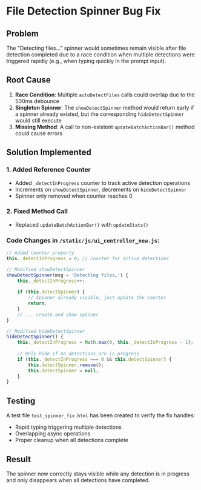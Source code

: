 # File Detection Spinner Bug Fix

## Problem
The "Detecting files..." spinner would sometimes remain visible after file detection completed due to a race condition when multiple detections were triggered rapidly (e.g., when typing quickly in the prompt input).

## Root Cause
1. **Race Condition**: Multiple `autoDetectFiles` calls could overlap due to the 500ms debounce
2. **Singleton Spinner**: The `showDetectSpinner` method would return early if a spinner already existed, but the corresponding `hideDetectSpinner` would still execute
3. **Missing Method**: A call to non-existent `updateBatchActionBar()` method could cause errors

## Solution Implemented

### 1. Added Reference Counter
- Added `_detectInProgress` counter to track active detection operations
- Increments on `showDetectSpinner`, decrements on `hideDetectSpinner`
- Spinner only removed when counter reaches 0

### 2. Fixed Method Call
- Replaced `updateBatchActionBar()` with `updateStats()`

### Code Changes in `/static/js/ui_controller_new.js`:

```javascript
// Added counter property
this._detectInProgress = 0; // Counter for active detections

// Modified showDetectSpinner
showDetectSpinner(msg = 'Detecting files…') {
    this._detectInProgress++;
    
    if (this.detectSpinner) {
        // Spinner already visible, just update the counter
        return;
    }
    // ... create and show spinner
}

// Modified hideDetectSpinner  
hideDetectSpinner() {
    this._detectInProgress = Math.max(0, this._detectInProgress - 1);
    
    // Only hide if no detections are in progress
    if (this._detectInProgress === 0 && this.detectSpinner) {
        this.detectSpinner.remove();
        this.detectSpinner = null;
    }
}
```

## Testing
A test file `test_spinner_fix.html` has been created to verify the fix handles:
- Rapid typing triggering multiple detections
- Overlapping async operations
- Proper cleanup when all detections complete

## Result
The spinner now correctly stays visible while any detection is in progress and only disappears when all detections have completed.